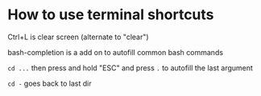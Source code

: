 # How to use terminal shortcuts

Ctrl+L is clear screen (alternate to "clear")

bash-completion is a add on to autofill common bash commands

`cd ...` then press and hold "ESC" and press `.` to autofill the last argument

`cd -` goes back to last dir
